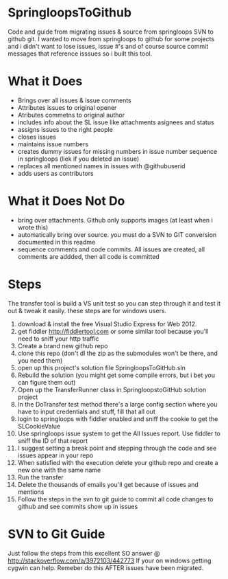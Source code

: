 SpringloopsToGithub
===================

Code and guide from migrating issues &amp; source from springloops SVN to github git.  I wanted to move from springloops to github for some projects and i didn't want to lose issues, issue #'s and of course source commit messages that reference isssues so i built this tool.


What it Does
============
* Brings over all issues & issue comments
* Attributes issues to original opener
* Atributes commetns to original author
* includes info about the SL issue like attachments asignees and status
* assigns issues to the right people
* closes issues
* maintains issue numbers
* creates dummy issues for missing numbers in issue number sequence in springloops (liek if you deleted an issue)
* replaces all mentioned names in issues with @githubuserid
* adds users as contributors

What it Does Not Do
===================
* bring over attachments.  Github only supports images (at least when i wrote this)
* automatically bring over source.  you must do a SVN to GIT conversion documented in this readme
* sequence comments and code commits.  All issues are created, all comments are addded, then all code is committed

Steps
=====
The transfer tool is build a VS unit test so you can step through it and test it out & tweak it easily.  these steps are for windows users.

1. download & install the free Visual Studio Express for Web 2012.
2. get fiddler http://fiddlertool.com or some similar tool because you'll need to sniff your http traffic
3. Create a brand new github repo
4. clone this repo (don't dl the zip as the submodules won't be there, and you need them)
5. open up this project's solution file SpringloopsToGitHub.sln
6. Rebuild the solution (you might get some compile errors, but i bet you can figure them out)
7. Open up the TransferRunner class in SpringloopstoGitHub solution project
8. In the DoTransfer test method there's a large config section where you have to input credentials and stuff, fill that all out
9. login to springloops with fiddler enabled and sniff the cookie to get the SLCookieValue
10. Use springloops issue system to get the All Issues report.  Use fiddler to sniff the ID of that report
11. I suggest setting a break point and stepping through the code and see issues appear in your repo
12. When satisfied with the execution delete your github repo and create a new one with the same name
13. Run the transfer
14. Delete the thousands of emails you'll get because of issues and mentions
15. Follow the steps in the svn to git guide to commit all code changes to github and see commits show up in issues


SVN to Git Guide
================
Just follow the steps from this excellent SO answer @ http://stackoverflow.com/a/3972103/442773 If your on windows getting cygwin can help.  Remeber do this AFTER issues have been migrated.

